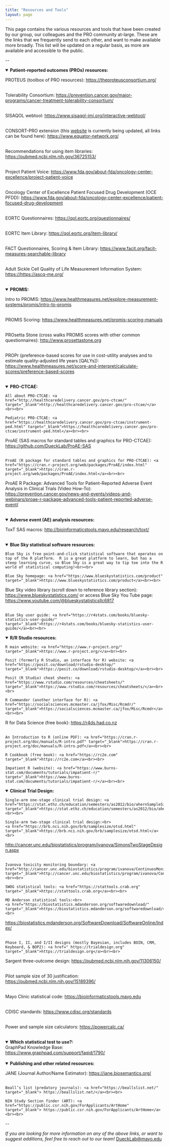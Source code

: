 ```yaml
---
title: "Resources and Tools"
layout: page
---
```

  
This page contains the various resources and tools that have been created by our group, our colleagues and the PRO community at-large. These are the links that we frequently send to each other, and want to make available more broadly. This list will be updated on a regular basis, as more are available and accessible to the public.

--
<details open>
  <summary><b>Patient-reported outcomes (PROs) resources:</b></summary>
  
  PROTEUS (toolbox of PRO resources): <a href="https://theproteusconsortium.org/" target="_blank">https://theproteusconsortium.org/</a><br><br>
    
 Tolerability Consortium: <a href="https://prevention.cancer.gov/major-programs/cancer-treatment-tolerability-consortium" target="_blank">https://prevention.cancer.gov/major-programs/cancer-treatment-tolerability-consortium/</a><br><br> 
 
SISAQOL webtool: <a href="https://www.sisaqol-imi.org/interactive-webtool/" target="_blank">https://www.sisaqol-imi.org/interactive-webtool/</a><br><br>
  
CONSORT-PRO extension (this <a href="http://www.consort-statement.org/extensions/overview/consort-pro">website</a> is currently being updated, all links can be found here): <a href="https://www.equator-network.org/" target="_blank">https://www.equator-network.org/</a><br><br>

Recommendations for using item libraries: <a href="https://pubmed.ncbi.nlm.nih.gov/36725153/" target="_blank">https://pubmed.ncbi.nlm.nih.gov/36725153/</a><br><br>

 Project Patient Voice: <a href="https://www.fda.gov/about-fda/oncology-center-excellence/project-patient-voice" target="_blank">https://www.fda.gov/about-fda/oncology-center-excellence/project-patient-voice</a><br><br>

 Oncology Center of Excellence Patient Focused Drug Development (OCE PFDD): <a href="https://www.fda.gov/about-fda/oncology-center-excellence/patient-focused-drug-development" target="_blank">https://www.fda.gov/about-fda/oncology-center-excellence/patient-focused-drug-development</a><br><br>
 
  EORTC Questionnaires: <a href="https://qol.eortc.org/questionnaires/" target="_blank">https://qol.eortc.org/questionnaires/</a><br><br>

   EORTC Item Library: <a href="https://qol.eortc.org/item-library/" target="_blank">https://qol.eortc.org/item-library/</a><br><br>

  FACT Questionnaires, Scoring & Item Library: <a href="https://www.facit.org/facit-measures-searchable-library" target="_blank">https://www.facit.org/facit-measures-searchable-library</a><br><br>

  Adult Sickle Cell Quality of Life Measurement Information System: <a href="https://https://ascq-me.org/" target="_blank"> https://https://ascq-me.org/</a><br><br>
  
</details>

<details open>
  <summary><b>PROMIS:</b></summary>
  
  Intro to PROMIS: <a href="https://www.healthmeasures.net/explore-measurement-systems/promis/intro-to-promis" target="_blank">https://www.healthmeasures.net/explore-measurement-systems/promis/intro-to-promis</a><br><br>
    
  PROMIS Scoring: <a href="https://www.healthmeasures.net/promis-scoring-manuals" target="_blank">https://www.healthmeasures.net/promis-scoring-manuals</a><br><br>
  
PROsetta Stone (cross walks PROMIS scores with other common questionnaires): <a href=" http://www.prosettastone.org" target="_blank"> http://www.prosettastone.org</a><br><br>

  PROPr (preference-based scores for use in cost-utility analyses and to estimate quality-adjusted life years [QALYs]): <a href="https://www.healthmeasures.net/score-and-interpret/calculate-scores/preference-based-scores" target="_blank">https://www.healthmeasures.net/score-and-interpret/calculate-scores/preference-based-scores</a><br><br>

</details>

<details open>
  <summary><b>PRO-CTCAE:</b></summary>
  
    All about PRO-CTCAE: <a href="http://healthcaredelivery.cancer.gov/pro-ctcae/" target="_blank">http://healthcaredelivery.cancer.gov/pro-ctcae/</a><br><br>

    Pediatric PRO-CTCAE: <a href="https://healthcaredelivery.cancer.gov/pro-ctcae/instrument-ped.html" target="_blank">https://healthcaredelivery.cancer.gov/pro-ctcae/instrument-ped.html</a><br><br>
    
  ProAE (SAS macros for standard tables and graphics for PRO-CTCAE): <a href="https://github.com/DueckLab/ProAE-SAS" target="_blank">https://github.com/DueckLab/ProAE-SAS</a><br><br>
  
	ProAE (R package for standard tables and graphics for PRO-CTCAE): <a href="https://cran.r-project.org/web/packages/ProAE/index.html" target="_blank">https://cran.r-project.org/web/packages/ProAE/index.html</a><br><br>

ProAE R Package: Advanced Tools for Patient-Reported Adverse Event Analysis in Clinical Trials (Video How-To): <a href="https://prevention.cancer.gov/news-and-events/videos-and-webinars/proae-r-package-advanced-tools-patient-reported-adverse-event" target="_blank">https://prevention.cancer.gov/news-and-events/videos-and-webinars/proae-r-package-advanced-tools-patient-reported-adverse-event(</a><br><br>
</details>

<details open>
  <summary><b>Adverse event (AE) analysis resources:</b></summary>
  
  ToxT SAS macros: <a href="http://bioinformaticstools.mayo.edu/research/toxt/" target="_blank">http://bioinformaticstools.mayo.edu/research/toxt/</a><br><br>
    
</details>

<details open>
  <summary><b>Blue Sky statistical software resources:</b></summary>
  
    Blue Sky is free point-and-click statistical software that operates on top of the R platform.  R is a great platform to learn, but has a steep learning curve, so Blue Sky is a great way to tip toe into the R world of statistical computing!<br><br>
    
    Blue Sky homepage: <a href="https://www.blueskystatistics.com/product" target="_blank">https://www.blueskystatistics.com/product</a><br><br>
    
 Blue Sky video library (scroll down to reference library section): <a href="https://www.blueskystatistics.com/support" target="_blank">https://www.blueskystatistics.com/</a> or access Blue Sky You Tube page: <a href="https://www.youtube.com/@blueskystatisticsllc6817" target="_blank">https://www.youtube.com/@blueskystatisticsllc6817</a><br><br>
  
	Blue Sky user guide: <a href="https://r4stats.com/books/bluesky-statistics-user-guide/" target="_blank">https://r4stats.com/books/bluesky-statistics-user-guide/</a><br><br>

 </details>

<details open>
  <summary><b>R/R Studio resources:</b></summary>
  
    R main website: <a href="https://www.r-project.org/" target="_blank">https://www.r-project.org/</a><br><br>
    
    Posit (formerly R Studio, an interface for R) website: <a href="https://posit.co/download/rstudio-desktop/" target="_blank">https://posit.co/download/rstudio-desktop/</a><br><br>
  
	Posit (R Studio) cheat sheets: <a href="https://www.rstudio.com/resources/cheatsheets/" target="_blank">https://www.rstudio.com/resources/cheatsheets/</a><br><br>
	
	R Commander (another interface for R): <a href="https://socialsciences.mcmaster.ca/jfox/Misc/Rcmdr/" target="_blank">https://socialsciences.mcmaster.ca/jfox/Misc/Rcmdr</a><br><br>
    
  R for Data Science (free book): <a href="https://r4ds.had.co.nz/" target="_blank">https://r4ds.had.co.nz</a><br><br>
  
	An Introduction to R (online PDF): <a href="https://cran.r-project.org/doc/manuals/R-intro.pdf" target="_blank">https://cran.r-project.org/doc/manuals/R-intro.pdf</a><br><br>
	
	R Cookbook (free book): <a href="https://rc2e.com" target="_blank">https://rc2e.com</a><br><br>
  
	Impatient R (website): <a href="https://www.burns-stat.com/documents/tutorials/impatient-r/" target="_blank">https://www.burns-stat.com/documents/tutorials/impatient-r/</a><br><br>

</details>

<details open>
  <summary><b>Clinical Trial Design:</b></summary>
  
    Single-arm one-stage clinical trial design: <a href="https://stat.ethz.ch/education/semesters/as2012/bio/ahernSampleSize.pdf" target="_blank">https://stat.ethz.ch/education/semesters/as2012/bio/ahernSampleSize.pdf</a><br><br>
    
    Single-arm two-stage clinical trial design:<br> 
    <a href="https://brb.nci.nih.gov/brb/samplesize/otsd.html" target="_blank">https://brb.nci.nih.gov/brb/samplesize/otsd.html</a><br>
<a href="http://cancer.unc.edu/biostatistics/program/ivanova/SimonsTwoStageDesign.aspx" target="_blank">http://cancer.unc.edu/biostatistics/program/ivanova/SimonsTwoStageDesign.aspx</a><br><br>
      
	Ivanova toxicity monitoring boundary: <a href="http://cancer.unc.edu/biostatistics/program/ivanova/ContinuosMonitoringForToxicity.aspx" target="_blank">http://cancer.unc.edu/biostatistics/program/ivanova/ContinuosMonitoringForToxicity.aspx</a><br><br>
	
	SWOG statistical tools: <a href="https://stattools.crab.org" target="_blank">https://stattools.crab.org</a><br><br>
    
    MD Anderson statistical tools:<br>
    <a href="https://biostatistics.mdanderson.org/softwaredownload/" target="_blank">https://biostatistics.mdanderson.org/softwaredownload/</a><br>
<a href="https://biostatistics.mdanderson.org/SoftwareDownload/SoftwareOnline/Index/" target="_blank">https://biostatistics.mdanderson.org/SoftwareDownload/SoftwareOnline/Index/</a><br><br>
  
	Phase I, II, and I/II designs (mostly Bayesian, includes BOIN, CRM, Keyboard, & BOP2): <a href=" https://trialdesign.org" target="_blank">https://trialdesign.org</a><br><br>
	
Sargent three-outcome design: <a href="https://pubmed.ncbi.nlm.nih.gov/11306150/" target="_blank">https://pubmed.ncbi.nlm.nih.gov/11306150/</a><br><br>

Pilot sample size of 30 justification: <a href="https://pubmed.ncbi.nlm.nih.gov/15189396/" target="_blank">https://pubmed.ncbi.nlm.nih.gov/15189396/</a><br><br>
 
 Mayo Clinic statistical code: <a href="https://bioinformaticstools.mayo.edu" target="_blank">https://bioinformaticstools.mayo.edu</a><br><br>

 CDISC standards: <a href="https://www.cdisc.org/standards" target="_blank">https://www.cdisc.org/standards</a><br><br>

 Power and sample size calculators: <a href="https://powercalc.ca/" target="_blank">https://powercalc.ca/</a><br><br>
  
</details>

<details open>
  
 <summary><b>Which statistical test to use?:</b></summary>
GraphPad Knowledge Base: <a href="https://www.graphpad.com/support/faqid/1790/" target="_blank">https://www.graphpad.com/support/faqid/1790/</a><br><br>

</details>
  
<details open>
  <summary><b>Publishing and other related resources:</b></summary>
  
  JANE (Journal Author/Name Estimator): <a href="https://jane.biosemantics.org/" target="_blank">https://jane.biosemantics.org/</a><br><br>
    
    Beall’s list (predatory journals): <a href="https://beallslist.net/" target="_blank"> https://beallslist.net/</a><br><br>
    
    NIH Study Section finder (ART): <a href="https://public.csr.nih.gov/ForApplicants/ArtHome" target="_blank"> https://public.csr.nih.gov/ForApplicants/ArtHome</a><br><br>
    
</details>
--

<i>If you are looking for more information on any of the above links, or want to suggest additions, feel free to reach out to our team!</i> [DueckLab@mayo.edu](mailto:DueckLab@mayo.edu)

<!-- Google tag (gtag.js) -->
<script async src="https://www.googletagmanager.com/gtag/js?id=G-RR2YH5HMBL"></script>
<script>
  window.dataLayer = window.dataLayer || [];
  function gtag(){dataLayer.push(arguments);}
  gtag('js', new Date());

  gtag('config', 'G-RR2YH5HMBL');
</script>
